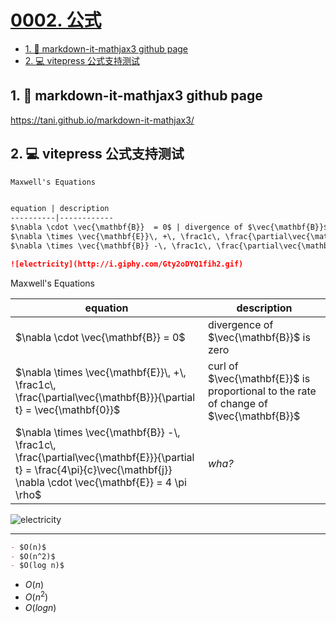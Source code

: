 # [0002. 公式](https://github.com/tnotesjs/TNotes.introduction/tree/main/notes/0002.%20%E5%85%AC%E5%BC%8F)

<!-- region:toc -->

- [1. 🔗 markdown-it-mathjax3 github page](#1--markdown-it-mathjax3-github-page)
- [2. 💻 vitepress 公式支持测试](#2--vitepress-公式支持测试)

<!-- endregion:toc -->

## 1. 🔗 markdown-it-mathjax3 github page

https://tani.github.io/markdown-it-mathjax3/

## 2. 💻 vitepress 公式支持测试

```md
Maxwell's Equations


equation | description
----------|------------
$\nabla \cdot \vec{\mathbf{B}}  = 0$ | divergence of $\vec{\mathbf{B}}$ is zero
$\nabla \times \vec{\mathbf{E}}\, +\, \frac1c\, \frac{\partial\vec{\mathbf{B}}}{\partial t}  = \vec{\mathbf{0}}$ |  curl of $\vec{\mathbf{E}}$ is proportional to the rate of change of $\vec{\mathbf{B}}$
$\nabla \times \vec{\mathbf{B}} -\, \frac1c\, \frac{\partial\vec{\mathbf{E}}}{\partial t} = \frac{4\pi}{c}\vec{\mathbf{j}}    \nabla \cdot \vec{\mathbf{E}} = 4 \pi \rho$ | _wha?_

![electricity](http://i.giphy.com/Gty2oDYQ1fih2.gif)
```

Maxwell's Equations


equation | description
----------|------------
$\nabla \cdot \vec{\mathbf{B}}  = 0$ | divergence of $\vec{\mathbf{B}}$ is zero
$\nabla \times \vec{\mathbf{E}}\, +\, \frac1c\, \frac{\partial\vec{\mathbf{B}}}{\partial t}  = \vec{\mathbf{0}}$ |  curl of $\vec{\mathbf{E}}$ is proportional to the rate of change of $\vec{\mathbf{B}}$
$\nabla \times \vec{\mathbf{B}} -\, \frac1c\, \frac{\partial\vec{\mathbf{E}}}{\partial t} = \frac{4\pi}{c}\vec{\mathbf{j}}    \nabla \cdot \vec{\mathbf{E}} = 4 \pi \rho$ | _wha?_

![electricity](http://i.giphy.com/Gty2oDYQ1fih2.gif)

---

```md
- $O(n)$
- $O(n^2)$
- $O(log n)$
```

- $O(n)$
- $O(n^2)$
- $O(log n)$
